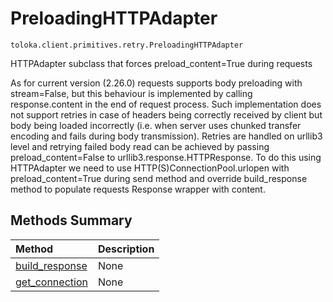 # PreloadingHTTPAdapter
`toloka.client.primitives.retry.PreloadingHTTPAdapter`

HTTPAdapter subclass that forces preload_content=True during requests


As for current version (2.26.0) requests supports body preloading with stream=False, but this behaviour is
implemented by calling response.content in the end of request process. Such implementation does not support
retries in case of headers being correctly received by client but body being loaded incorrectly (i.e. when server
uses chunked transfer encoding and fails during body transmission). Retries are handled on urllib3 level and
retrying failed body read can be achieved by passing preload_content=False to urllib3.response.HTTPResponse. To do
this using HTTPAdapter we need to use HTTP(S)ConnectionPool.urlopen with preload_content=True during send method and
override build_response method to populate requests Response wrapper with content.

## Methods Summary

| Method | Description |
| :------| :-----------|
[build_response](toloka.client.primitives.retry.PreloadingHTTPAdapter.build_response.md)| None
[get_connection](toloka.client.primitives.retry.PreloadingHTTPAdapter.get_connection.md)| None
